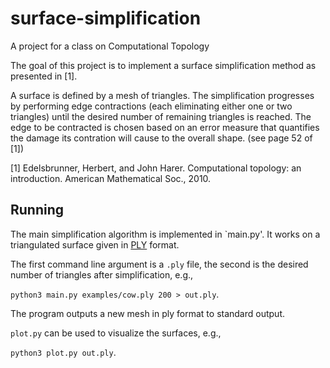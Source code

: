 # surface-simplification
A project for a class on Computational Topology

The goal of this project is to implement a surface simplification method as presented in [1].

A surface is defined by a mesh of triangles.
The simplification progresses by performing edge contractions (each eliminating either one or two triangles) until the desired number of remaining triangles is reached.
The edge to be contracted is chosen based on an error measure that quantifies the damage its contration will cause to the overall shape. (see page 52 of [1])

[1] Edelsbrunner, Herbert, and John Harer. Computational topology: an introduction. American Mathematical Soc., 2010.

## Running

The main simplification algorithm is implemented in `main.py'.
It works on a triangulated surface given in [PLY](https://en.wikipedia.org/wiki/PLY_(file_format)) format.

The first command line argument is a `.ply` file, the second is the desired number of triangles after simplification, e.g.,

`python3 main.py examples/cow.ply 200 > out.ply`.

The program outputs a new mesh in ply format to standard output.

`plot.py` can be used to visualize the surfaces, e.g.,

`python3 plot.py out.ply`.
